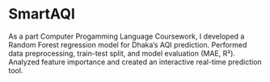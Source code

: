# SmartAQI
As a part Computer Progamming Language Coursework, I developed a Random Forest regression model for Dhaka’s AQI prediction. Performed data preprocessing, train-test split, and model evaluation (MAE, R²). Analyzed feature importance and created an interactive real-time prediction tool.
